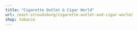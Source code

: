 ```yaml
---
title: "Cigarette Outlet & Cigar World"
url: /east-stroudsburg/cigarette-outlet-and-cigar-world/
shop: tobacco
---
```

